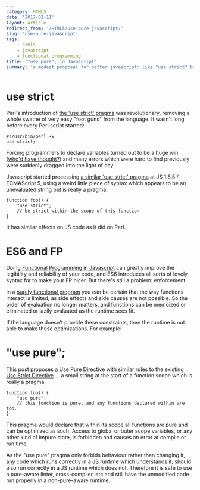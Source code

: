 ```yaml
---
category: HTML5
date: '2017-02-11'
layout: article
redirect_from: '/HTML5/use-pure-javascript/'
slug: 'use-pure-javascript'
tags:
    - html5
    - javascript
    - functional programming
title: '"use pure"; in Javascript'
summary: 'a modest proposal for better javascript: like "use strict" but purer.'
---
```


use strict
==========

Perl's introduction of [the 'use strict'
pragma](http://perldoc.perl.org/strict.html) was revolutionary, removing
a whole swathe of very easy "foot guns" from the language. It wasn't
long before every Perl script started:

~~~
#!/usr/bin/perl -w
use strict;
~~~

Forcing programmers to declare variables turned out to be a huge win
([who'd have
thought?](https://en.wikipedia.org/wiki/ALGOL_68#mode:_Declarations))
and many errors which were hard to find previously were suddenly dragged
into the light of day.

Javascript started processing [a similar 'use strict'
pragma](https://developer.mozilla.org/en-US/docs/Web/JavaScript/Reference/Strict_mode)
at JS 1.8.5 / ECMAScript 5, using a weird little piece of syntax which
appears to be an unevaluated string but is really a pragma:

~~~
function foo() {
    "use strict";
    // be strict within the scope of this function
}
~~~

It has similar effects on JS code as it did on Perl.

ES6 and FP
==========

Doing [Functional Programming in
Javascript](/html5/the-emperors-new-closure-functional-programming-in-javascript/)
can greatly improve the legibility and reliability of your code, and ES6
introduces all sorts of lovely syntax for to make your FP nicer. But
there's still a problem: enforcement.

In a [purely functional
program](https://en.wikipedia.org/wiki/Purely_functional_programming)
you can be certain that the way functions interact is limited, as side
effects and side causes are not possible. So the order of evaluation no
longer matters, and functions can be memoized or eliminated or lazily
evaluated as the runtime sees fit.

If the language doesn't provide these constraints, then the runtime is
not able to make these optimizations. For example:

"use pure";
===========

This post proposes a Use Pure Directive with similar rules to the
existing [Use Strict
Directive](http://www.ecma-international.org/ecma-262/7.0/index.html#use-strict-directive)
... a small string at the start of a function scope which is really a
pragma.

~~~
function foo() {
    "use pure";
    // this function is pure, and any functions declared within are too.
}
~~~

This pragma would declare that within its scope all functions are pure
and can be optimized as such. Access to global or outer scope variables,
or any other kind of impure state, is forbidden and causes an error at
compile or run time.

As the "use pure" pragma only forbids behaviour rather than changing it,
any code which runs correctly in a JS runtime which understands it,
should also run correctly in a JS runtime which does not. Therefore it
is safe to use a pure-aware linter, cross-compiler, etc and still have
the unmodified code run properly in a non-pure-aware runtime.
